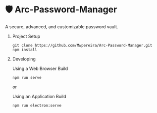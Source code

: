 # 🛡 Arc-Password-Manager

A secure, advanced, and customizable password vault. 

1. Project Setup
	```
	git clone https://github.com/Mwpereira/Arc-Password-Manager.git
	npm install
	```

2. Developing

	Using a Web Browser Build
	```
	npm run serve
	```
	or

	Using an Application Build
	```
	npm run electron:serve
	```
